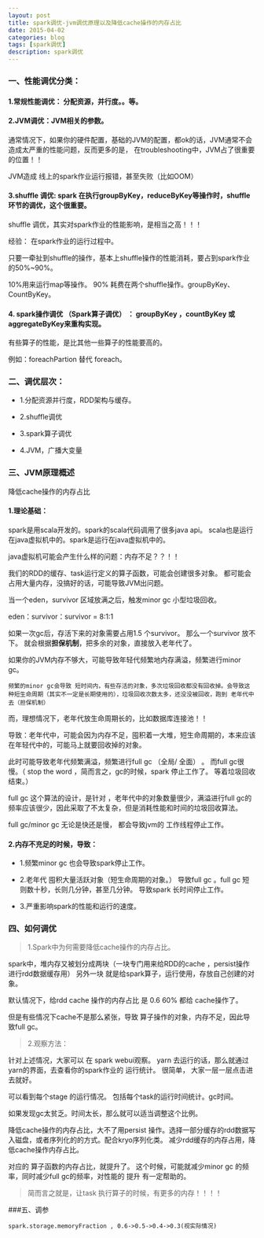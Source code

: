 ```yaml
---
layout: post
title: spark调优-jvm调优原理以及降低cache操作的内存占比
date: 2015-04-02
categories: blog
tags: [spark调优]
description: spark调优
---
```


###  一、性能调优分类：


#### 1.常规性能调优： 分配资源，并行度。。等。

#### 2.JVM调优：JVM相关的参数。

通常情况下，如果你的硬件配置，基础的JVM的配置，都ok的话，JVM通常不会造成太严重的性能问题，反而更多的是，
在troubleshooting中，JVM占了很重要的位置！！

JVM造成 线上的spark作业运行报错，甚至失败（比如OOM）
 
#### 3.shuffle 调优: spark 在执行groupByKey，reduceByKey等操作时，shuffle环节的调优，这个很重要。

shuffle 调优，其实对spark作业的性能影响，是相当之高！！！

经验： 在spark作业的运行过程中。

只要一牵扯到shuffle的操作，基本上shuffle操作的性能消耗，要占到spark作业的50%~90%。

10%用来运行map等操作。
90% 耗费在两个shuffle操作。groupByKey、CountByKey。

#### 4. spark操作调优 （Spark算子调优） ： groupByKey ，countByKey 或aggregateByKey来重构实现。

有些算子的性能，是比其他一些算子的性能要高的。

例如：foreachPartion 替代 foreach。


### 二、调优层次：

- 1.分配资源并行度，RDD架构与缓存。

- 2.shuffle调优

- 3.spark算子调优

- 4.JVM，广播大变量



### 三、JVM原理概述

降低cache操作的内存占比

#### 1.理论基础：
spark是用scala开发的。spark的scala代码调用了很多java api。
scala也是运行在java虚拟机中的。spark是运行在java虚拟机中的。

java虚拟机可能会产生什么样的问题：内存不足？？！！

我们的RDD的缓存、task运行定义的算子函数，可能会创建很多对象。
都可能会占用大量内存，没搞好的话，可能导致JVM出问题。

当一个eden，survivor 区域放满之后，触发minor gc 小型垃圾回收。

eden：survivor：survivor = 8:1:1 

如果一次gc后，存活下来的对象需要占用1.5 个survivor。
那么一个survivor 放不下。
就会根据**担保机制**，把多余的对象，直接放入老年代了。

如果你的JVM内存不够大，可能导致年轻代频繁地内存满溢，频繁进行minor gc。

	频繁的minor gc会导致 短时间内，有些存活的对象，多次垃圾回收都没有回收掉。会导致这种短生命周期（其实不一定是长期使用的），垃圾回收次数太多，还没没被回收，跑到 老年代中去（担保机制）


而，理想情况下，老年代放生命周期长的，比如数据库连接池！！

导致：老年代中，可能会因为内存不足，囤积着一大堆，短生命周期的，本来应该在年轻代中的，可能马上就要回收掉的对象。

此时可能导致老年代频繁满溢，频繁进行full gc （全局/ 全面） 。
而full gc很慢。（ stop the word ，简而言之，gc的时候，spark 停止工作了。 等着垃圾回收结束。）


full gc 这个算法的设计，是针对 ，老年代中的对象数量很少，满溢进行full gc的频率应该很少，因此采取了不太复杂，但是消耗性能和时间的垃圾回收算法。

full gc/minor gc 无论是快还是慢， 都会导致jvm的 工作线程停止工作。

#### 2.内存不充足的时候，导致：
- 1.频繁minor gc 也会导致spark停止工作。

- 2.老年代 囤积大量活跃对象（短生命周期的对象。） 导致full gc 。full gc 短则数十秒，长则几分钟，甚至几分钟。
导致spark 长时间停止工作。

- 3.严重影响spark的性能和运行的速度。


### 四、如何调优

> 1.Spark中为何需要降低cache操作的内存占比。

spark中，堆内存又被划分成两块（一块专门用来给RDD的cache ，persist操作进行rdd数据缓存用）
另外一块 就是给spark算子，运行使用，存放自己创建的对象。


默认情况下，给rdd cache 操作的内存占比 是 0.6  60% 都给 cache操作了。

但是有些情况下cache不是那么紧张，导致 算子操作的对象，内存不足，因此导致full gc。

> 2.观察方法：

针对上述情况，大家可以 在 spark webui观察。
 yarn 去运行的话，那么就通过yarn的界面，去查看你的spark作业的 运行统计。
很简单， 大家一层一层点击进去就好。

可以看到每个stage 的运行情况。 包括每个task的运行时间统计。gc时间。

如果发现gc太贫乏。时间太长，那么就可以适当调整这个比例。


降低cache操作的内存占比，大不了用persist 操作。选择一部分缓存的rdd数据写入磁盘，或者序列化的的方式。配合kryo序列化类。
减少rdd缓存的内存占用，降低cache操作内存占比。

对应的 算子函数的内存占比，就提升了。
这个时候，可能就减少minor gc 的频率，同时减少full gc的频率，对性能的 提升 有一定帮助的。






> 简而言之就是，让task 执行算子的时候，有更多的内存！！！！


###五、调参

	spark.storage.memoryFraction , 0.6->0.5->0.4->0.3(视实际情况)














 







































